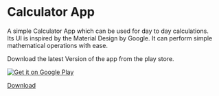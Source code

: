# Calculator App
A simple Calculator App which can be used for day to day calculations.  
Its UI is inspired by the Material Design by Google. It can perform simple mathematical operations with ease.  

 Download the latest Version of the app from the play store.  

<a href='https://play.google.com/store/apps/details?id=com.gigaworks.tech.calculator&pcampaignid=MKT-Other-global-all-co-prtnr-py-PartBadge-Mar2515-1'><img alt='Get it on Google Play' src='https://play.google.com/intl/en_us/badges/images/generic/en_badge_web_generic.png'/>

<!-- Place this tag where you want the button to render. -->
<a class="github-button" href="https://github.com/arch10/Calculator/releases/download/v1.2.0/calculator.apk" data-icon="octicon-cloud-download" aria-label="Download">Download</a>
